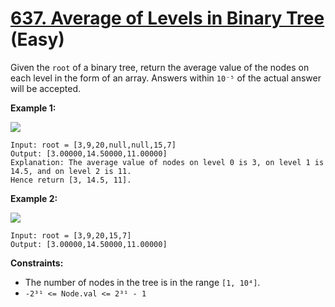 # [637. Average of Levels in Binary Tree][link] (Easy)

[link]: https://leetcode.com/problems/average-of-levels-in-binary-tree/

Given the `root` of a binary tree, return the average value of the nodes on each level in the form
of an array. Answers within `10⁻⁵` of the actual answer will be accepted.

**Example 1:**

![](https://assets.leetcode.com/uploads/2021/03/09/avg1-tree.jpg)

```
Input: root = [3,9,20,null,null,15,7]
Output: [3.00000,14.50000,11.00000]
Explanation: The average value of nodes on level 0 is 3, on level 1 is 14.5, and on level 2 is 11.
Hence return [3, 14.5, 11].

```

**Example 2:**

![](https://assets.leetcode.com/uploads/2021/03/09/avg2-tree.jpg)

```
Input: root = [3,9,20,15,7]
Output: [3.00000,14.50000,11.00000]

```

**Constraints:**

- The number of nodes in the tree is in the range `[1, 10⁴]`.
- `-2³¹ <= Node.val <= 2³¹ - 1`
